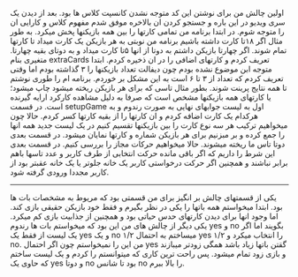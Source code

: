 اولین چالش من برای نوشتن این کد متوجه نشدن کانسپت کلاس ها بود. بعد از دیدن یک سری ویدیو در این باره و جستجو کردن ان بالاخره موفق شدم مفهوم کلاس و کارایی ان را متوجه شوم.
در ابتدا برنامه من تمامی کارتها را بین همه بازیکنها پخش میکرد. به طور مثال اگر ۱۸تا کارت داشته باشیم برنامه من نوبتی به هر بازیکن یک کارت میداد تا کارتها تمام شوند. اگر چهارتا بازیکن داشتم به
دوتا از انها ۵تا کارت میداد و به دوتای بقیه چهارتا. متغیری بنام extraCards تعریف کردم و کارتهای اضافی را در ان ذخیره کردم. ابتدا متوجه ابن موضوع نشده بودم چون دیفالت تعداد بازیکنها را ۳ گذاشته بودم
اما وقتی تعریف کردم که تعداد از ۳ تا ۶ است به این مشکل بر خوردم.
برنامه ام را طوری نوشتم تا همه نتایج پرینت شوند. بطور مثال تاسی که برای هر بازیکن ریخته میشود چاپ میشود؛ یا کارتهای همه بازیکنها مشخص است که صرفا به دلیل مشاهده کارکرد ارایه گیرنده است.
در قسمت setupGame اول به لیست جوابهای نهایی به صورت رندوم و به هرکدام یک کارت اضافه کردم و ان کارتها را از بقیه کارتها کسر کردم. حالا چون میخواهیم ترکیب هر سه نوع کارت را بین بازیکنها تقسیم کنیم در یک لیست
جدید همه انها را جمع کرده و بر مبزنیم 
برای هر بازیکن شماره و کارتها نمایان میشود. در قسمت بعدی دوتا تاس ما ریخته میشوند. حالا میخواهیم حرکات مجاز را بررسی کنیم.
در قسمت بعدی این شرط را داریم که اگر باقی مانده حرکت انتخابی از طرف کاربر و عدد تاسها باهم برابر نباشند و همچنین اگر حرکت درخواستی کاربر یک خانه جلوتر یا یک خانه عقبتر بود از کاربر مجددا ورودی گرفته شود.
************************************************************
یکی از قسمتهای چالش بر انگیز برای من قسمتی بود که مریوط به مشخصات بات ها بود. ابتدا میخواستم همه باتها را یکی در نظر بگیرم و فقط خود بازیکن حقیقی بازی کند. اما وجود انها برای دیدن کارتهای حدس حیاتی بود و همچنین
از جذابیت بازی کم میکرد.
یکی دیگر از چالش های من این بود که میخواستم بات ها رندوم yes و no بگویند اما اگر یک لیست از فقط یک yes و یک no میساختم به احتمال ۱/۲ yes را انتخاب میکرد و ۱/۲ no. من این را نمیخواستم چون اگر احتمال yes گقتن باتها زیاد باشد همگی زودتر میبازند و بازی زود تمام میشود. پس راحت ترین کاری که میتوانستم را کردم و یک لیست ساختم که حاوی یک yes و دوتا no بود تا شانس no را بالا ببرم. 
